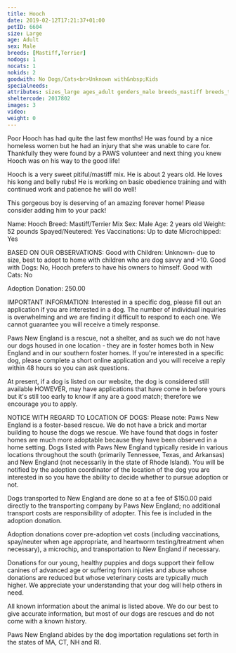 ```yaml
---
title: Hooch
date: 2019-02-12T17:21:37+01:00
petID: 6604
size: Large
age: Adult
sex: Male
breeds: [Mastiff,Terrier]
nodogs: 1
nocats: 1
nokids: 2
goodwith: No Dogs/Cats<br>Unknown with&nbsp;Kids
specialneeds: 
attributes: sizes_large ages_adult genders_male breeds_mastiff breeds_terrier options_no-dogs options_no-cats
sheltercode: 2017802
images: 3
video: 
weight: 0
---
```


Poor Hooch has had quite the last few months! He was found by a nice homeless women but he had an injury that she was unable to care for. Thankfully they were found by a PAWS volunteer and next thing you knew Hooch was on his way to the good life! 

Hooch is a very sweet pitiful/mastiff mix. He is about 2 years old. He loves his kong and belly rubs! He is working on basic obedience training and with continued work and patience he will do well! 

This gorgeous boy is deserving of an amazing forever home! Please consider adding him to your pack!



Name: Hooch
Breed: Mastiff/Terrier Mix
Sex: Male
Age: 2 years old
Weight: 52 pounds
Spayed/Neutered: Yes
Vaccinations: Up to date
Microchipped: Yes

BASED ON OUR OBSERVATIONS: 
Good with Children: Unknown- due to size, best to adopt to home with children who are dog savvy and &gt;10.
Good with Dogs: No, Hooch prefers to have his owners to himself.
Good with Cats: No


Adoption Donation: 250.00

 
 
IMPORTANT INFORMATION:
Interested in a specific dog, please fill out an application if you are interested in a dog. The number of individual inquiries is overwhelming and we are finding it difficult to respond to each one. We cannot guarantee you will receive a timely response.
 
Paws New England is a rescue, not a shelter, and as such we do not have our dogs housed in one location - they are in foster homes both in New England and in our southern foster homes.   If you're interested in a specific dog, please complete a short online application and you will receive a reply within 48 hours so you can ask questions.
 
At present, if a dog is listed on our website, the dog is considered still available HOWEVER, may have applications that have come in before yours but it's still too early to know if any are a good match; therefore we encourage you to apply.
 

NOTICE WITH REGARD TO LOCATION OF DOGS:  Please note: Paws New England is a foster-based rescue. We do not have a brick and mortar building to house the dogs we rescue. We have found that dogs in foster homes are much more adoptable because they have been observed in a home setting. Dogs listed with Paws New England typically reside in various locations throughout the south (primarily Tennessee, Texas, and Arkansas) and New England (not necessarily in the state of Rhode Island). You will be notified by the adoption coordinator of the location of the dog you are interested in so you have the ability to decide whether to pursue adoption or not.

Dogs transported to New England are done so at a fee of $150.00 paid directly to the transporting company by Paws New England; no additional transport costs are responsibility of adopter. This fee is included in the adoption donation.

Adoption donations cover pre-adoption vet costs (including vaccinations, spay/neuter when age appropriate, and heartworm testing/treatment when necessary), a microchip, and transportation to New England if necessary.

Donations for our young, healthy puppies and dogs support their fellow canines of advanced age or suffering from injuries and abuse whose donations are reduced but whose veterinary costs are typically much higher. We appreciate your understanding that your dog will help others in need.

All known information about the animal is listed above. We do our best to give accurate information, but most of our dogs are rescues and do not come with a known history.

Paws New England abides by the dog importation regulations set forth in the states of MA, CT, NH and RI.